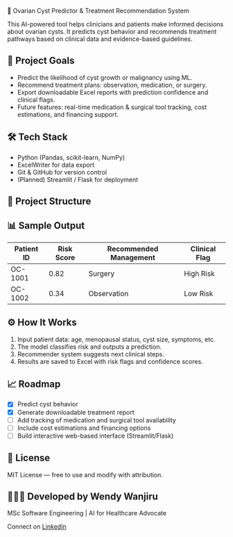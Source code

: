 🧬 Ovarian Cyst Predictor & Treatment Recommendation System

This AI-powered tool helps clinicians and patients make informed decisions about ovarian cysts. It predicts cyst behavior and recommends treatment pathways based on clinical data and evidence-based guidelines.

## 🚀 Project Goals

- Predict the likelihood of cyst growth or malignancy using ML.
- Recommend treatment plans: observation, medication, or surgery.
- Export downloadable Excel reports with prediction confidence and clinical flags.
- Future features: real-time medication & surgical tool tracking, cost estimations, and financing support.

## 🛠️ Tech Stack

- Python (Pandas, scikit-learn, NumPy)
- ExcelWriter for data export
- Git & GitHub for version control
- (Planned) Streamlit / Flask for deployment

## 📁 Project Structure


## 📊 Sample Output

| Patient ID | Risk Score | Recommended Management | Clinical Flag |
|------------|------------|-------------------------|----------------|
| OC-1001    | 0.82       | Surgery                 | High Risk      |
| OC-1002    | 0.34       | Observation             | Low Risk       |

## ⚙️ How It Works

1. Input patient data: age, menopausal status, cyst size, symptoms, etc.
2. The model classifies risk and outputs a prediction.
3. Recommender system suggests next clinical steps.
4. Results are saved to Excel with risk flags and confidence scores.

## 📈 Roadmap

- [x] Predict cyst behavior
- [x] Generate downloadable treatment report
- [ ] Add tracking of medication and surgical tool availability
- [ ] Include cost estimations and financing options
- [ ] Build interactive web-based interface (Streamlit/Flask)

## 📄 License

MIT License — free to use and modify with attribution.

## 👩🏽‍💻 Developed by Wendy Wanjiru

MSc Software Engineering | AI for Healthcare Advocate

Connect on [LinkedIn](https://www.linkedin.com/in/wendy-waweru18/)
